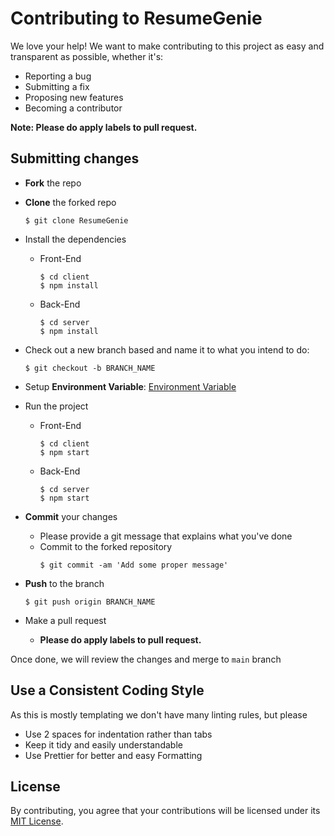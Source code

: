 # Contributing to ResumeGenie
We love your help! We want to make contributing to this project as easy and transparent as possible, whether it's:

- Reporting a bug
- Submitting a fix
- Proposing new features
- Becoming a contributor

**Note: Please do apply labels to pull request.**

## Submitting changes

- **Fork** the repo

- **Clone** the forked repo
  ```
  $ git clone ResumeGenie
  ```
  
- Install the dependencies
  - Front-End
    ```
    $ cd client
    $ npm install
    ```
  - Back-End
    ```
    $ cd server
    $ npm install
    ```
  
- Check out a new branch based and name it to what you intend to do:
  ```
  $ git checkout -b BRANCH_NAME
  ```
  
- Setup **Environment Variable**: [Environment Variable](ENVIRONMENT.md)
  
- Run the project <br />
  - Front-End
    ```
    $ cd client
    $ npm start
    ```
  - Back-End
    ```
    $ cd server
    $ npm start
    ```
    
- **Commit** your changes
  - Please provide a git message that explains what you've done
  - Commit to the forked repository
    ```
    $ git commit -am 'Add some proper message'
    ```
    
- **Push** to the branch
  ```
  $ git push origin BRANCH_NAME
  ```
  
- Make a pull request
  - **Please do apply labels to pull request.**

Once done, we will review the changes and merge to <code>main</code> branch

## Use a Consistent Coding Style
As this is mostly templating we don't have many linting rules, but please

* Use 2 spaces for indentation rather than tabs
* Keep it tidy and easily understandable
* Use Prettier for better and easy Formatting

## License
By contributing, you agree that your contributions will be licensed under its [MIT License](LICENSE).
